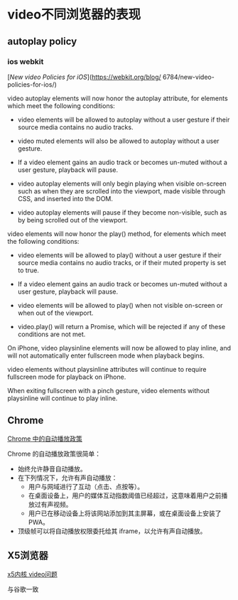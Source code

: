 # video不同浏览器的表现

## autoplay policy

### ios webkit 

[*New video Policies for iOS*](https://webkit.org/blog/
6784/new-video-policies-for-ios/)

video autoplay elements will now honor the autoplay attribute, for elements which meet the following conditions:
- video elements will be allowed to autoplay without a user gesture if their source media contains no audio tracks.

- video muted elements will also be allowed to autoplay without a user gesture.

- If a video element gains an audio track or becomes un-muted without a user gesture, playback will pause.

- video autoplay elements will only begin playing when visible on-screen such as when they are scrolled into the viewport, made visible through CSS, and inserted into the DOM.

- video autoplay elements will pause if they become non-visible, such as by being scrolled out of the viewport.

video elements will now honor the play() method, for elements which meet the following conditions:

- video elements will be allowed to play() without a user gesture if their source media contains no audio tracks, or if their muted property is set to true.

- If a video element gains an audio track or becomes un-muted without a user gesture, playback will pause.

- video elements will be allowed to play() when not visible on-screen or when out of the viewport.

- video.play() will return a Promise, which will be rejected if any of these conditions are not met.

On iPhone, video playsinline elements will now be allowed to play inline, and will not automatically enter fullscreen mode when playback begins.

video elements without playsinline attributes will continue to require fullscreen mode for playback on iPhone.

When exiting fullscreen with a pinch gesture, video elements without playsinline will continue to play inline.

## Chrome

[Chrome 中的自动播放政策](https://developer.chrome.com/blog/autoplay?hl=zh-cn)

Chrome 的自动播放政策很简单：

- 始终允许静音自动播放。
- 在下列情况下，允许有声自动播放：
   - 用户与网域进行了互动（点击、点按等）。
   - 在桌面设备上，用户的媒体互动指数阈值已经超过，这意味着用户之前播放过有声视频。
   - 用户已在移动设备上将该网站添加到其主屏幕，或在桌面设备上安装了 PWA。
- 顶级帧可以将自动播放权限委托给其 iframe，以允许有声自动播放。

## X5浏览器

[x5内核 video问题](https://x5.tencent.com/docs/questions.html)

与谷歌一致